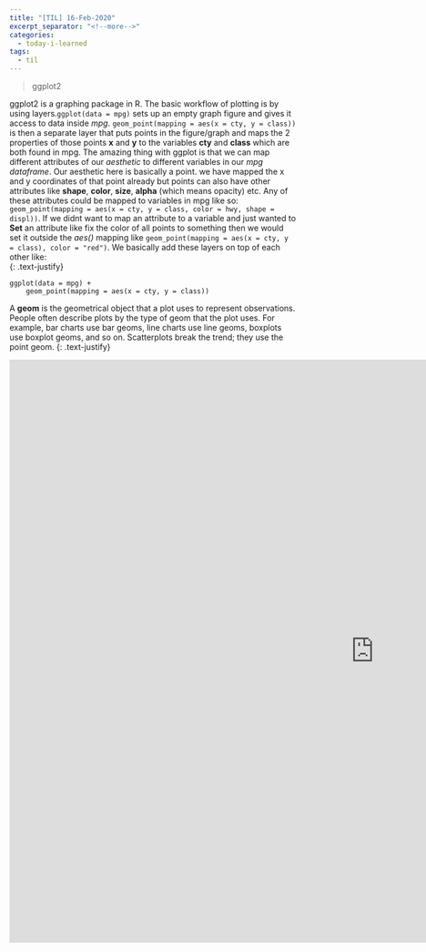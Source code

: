 ```yaml
---
title: "[TIL] 16-Feb-2020"
excerpt_separator: "<!--more-->"
categories:
  - today-i-learned
tags:
  - til 
---
```


>ggplot2

<!--more-->
ggplot2 is a graphing package in R. The basic workflow of plotting is by using layers.`ggplot(data = mpg)` sets up an empty graph figure and gives it access to data inside *mpg*. `geom_point(mapping = aes(x = cty, y = class))` is then a separate layer that puts points in the figure/graph and maps the 2 properties of those points **x** and **y** to the variables **cty** and **class** which are both found in mpg. The amazing thing with ggplot is that we can map different attributes of our *aesthetic* to different variables in our *mpg dataframe*. Our aesthetic here is basically a point. we have mapped the x and y coordinates of that point already but points can also have other attributes like **shape**, **color**, **size**, **alpha** (which means opacity) etc. Any of these attributes could be mapped to variables in mpg like so: `geom_point(mapping = aes(x = cty, y = class, color = hwy, shape = displ))`. If we didnt want to map an attribute to a variable and just wanted to **Set** an attribute like fix the color of all points to something then we would set it outside the *aes()* mapping like `geom_point(mapping = aes(x = cty, y = class), color = "red")`. We basically add these layers on top of each other like:  
{: .text-justify}

```
ggplot(data = mpg) +
    geom_point(mapping = aes(x = cty, y = class))
```

A **geom** is the geometrical object that a plot uses to represent observations. People often describe plots by the type of geom that the plot uses. For example, bar charts use bar geoms, line charts use line geoms, boxplots use boxplot geoms, and so on. Scatterplots break the trend; they use the point geom.
{: .text-justify}
<div class="full">
<embed src="https://rstudio.com/wp-content/uploads/2016/11/ggplot2-cheatsheet-2.1.pdf" width="1280px" height="1024px"/>
</div>
